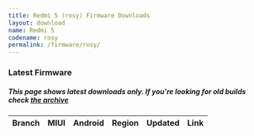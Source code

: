 ```yaml
---
title: Redmi 5 (rosy) Firmware Downloads
layout: download
name: Redmi 5
codename: rosy
permalink: /firmware/rosy/
---
```



### Latest Firmware
##### This page shows latest downloads only. If you're looking for old builds check [the archive](/archive/firmware/rosy/)


<div class="table-responsive-md" id="table-wrapper">
<table id="firmware" class="compact table table-striped table-hover table-sm">
    <thead class="thead-dark">
        <tr>
            <th>Branch</th>
            <th>MIUI</th>
            <th>Android</th>
            <th>Region</th>
            <th>Updated</th>
            <th>Link</th>
        </tr>
    </thead>
    <script>loadFirmwareDownloads('rosy', 'latest')</script>
</table>
</div>
